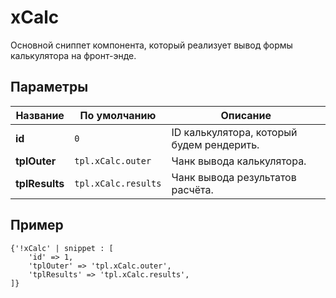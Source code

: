 # xCalc

Основной сниппет компонента, который реализует вывод формы калькулятора на фронт-энде.

## Параметры

| Название       | По умолчанию        | Описание                                  |
| -------------- | ------------------- | ----------------------------------------- |
| **id**         | `0`                 | ID калькулятора, который будем рендерить. |
| **tplOuter**   | `tpl.xCalc.outer`   | Чанк вывода калькулятора.                 |
| **tplResults** | `tpl.xCalc.results` | Чанк вывода результатов расчёта.          |

## Пример

```fenom
{'!xCalc' | snippet : [
    'id' => 1,
    'tplOuter' => 'tpl.xCalc.outer',
    'tplResults' => 'tpl.xCalc.results',
]}
```
